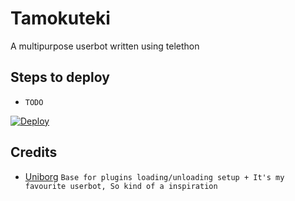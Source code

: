 # Tamokuteki
A multipurpose userbot written using telethon

## Steps to deploy
- `TODO`


[![Deploy](https://www.herokucdn.com/deploy/button.svg)](https://heroku.com/deploy)

## Credits
- [Uniborg](https://github.com/SpEcHiDe/UniBorg) `Base for plugins loading/unloading setup + It's my favourite userbot, So kind of a inspiration`
